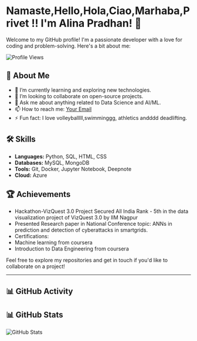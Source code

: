# Namaste,Hello,Hola,Ciao,Marhaba,Privet !! I'm Alina Pradhan! 👋

Welcome to my GitHub profile! I'm a passionate developer with a love for coding and problem-solving. Here's a bit about me:

![Profile Views](https://komarev.com/ghpvc/?username=alinapradhan&color=brightgreen)

## 🚀 About Me

- 🌱 I’m currently learning and exploring new technologies.
- 👯 I’m looking to collaborate on open-source projects.
- 💬 Ask me about anything related to Data Science and AI/ML.
- 📫 How to reach me: [Your Email](mailto:alinapradhan15021707@gmail.com)
- ⚡ Fun fact: I love volleyballlll,swimminggg, athletics andddd deadlifting.

## 🛠️ Skills

- **Languages:** Python, SQL, HTML, CSS
- **Databases:** MySQL, MongoDB
- **Tools:** Git, Docker, Jupyter Notebook, Deepnote
- **Cloud:** Azure


<!--
## 📝 Latest Blog Posts

 BLOG-POST-LIST:START
- [How to Build a REST API with Node.js](https://yourblog.com/how-to-build-a-rest-api-with-nodejs)
- [Introduction to React Hooks](https://yourblog.com/introduction-to-react-hooks)
- [Understanding Asynchronous JavaScript](https://yourblog.com/understanding-asynchronous-javascript)
  BLOG-POST-LIST:END -->

<!--
[![Twitter](https://img.shields.io/badge/Twitter-blue?style=for-the-badge&logo=twitter)](https://twitter.com/alinapradhan)
[![Email](https://img.shields.io/badge/Email-blue?style=for-the-badge&logo=gmail)](mailto:your.email@example.com)
-->

## 🏆 Achievements

- Hackathon-VizQuest 3.0 Project
Secured All India Rank - 5th in the data
visualization project of VizQuest 3.0 by IIM Nagpur
- Presented Research paper in National Conference
  topic: ANNs in prediction and detection of cyberattacks in smartgrids.
-  Certifications:
- Machine learning from coursera
- Introduction to Data Engineering from coursera

<!-- ## 📂 Projects


 📊 GitHub Activity

![GitHub Activity Graph](https://github-readme-activity-graph.vercel.app/graph?username=alinapradhan&theme=react)


### [Project 1: Awesome Project](https://github.com/alinapradhan/awesome-project)
A brief description of what the project does and its purpose.

### [Project 2: Another Cool Project](https://github.com/alinapradhan/another-cool-project)
A brief description of what the project does and its purpose.
-->
Feel free to explore my repositories and get in touch if you'd like to collaborate on a project!

---
## 📊 GitHub Activity

## 📊 GitHub Stats  

![GitHub Stats](https://github-readme-stats.vercel.app/api?username=alinapradhan&show_icons=true&theme=dark)
